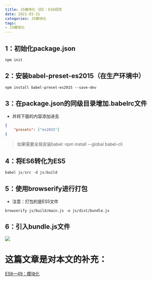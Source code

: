 ```yaml
---
title: JS模块化（四）：ES6规范
date: 2021-03-31
categories: JS模块化
tags: 
- JS模块化
---
```

## 1：初始化package.json
```
npm init
```
## 2：安装babel-preset-es2015（在生产环境中）
```
npm install babel-preset-es2015 --save-dev
```
## 3：在package.json的同级目录增加.babelrc文件
* 并将下面的内容添加进去
```json
{
    "presets": ["es2015"]
}
```
>如果需要全局安装babel:
>npm install --global babel-cli
## 4：将ES6转化为ES5
```js
babel js/src -d js/build
```
## 5：使用browserify进行打包
* 注意：打包的是ES5文件
```
browserify js/build/main.js -o js/dist/bundle.js
```
## 6：引入bundle.js文件
![](https://img-blog.csdnimg.cn/img_convert/79a283f56a4badc7672efc35e28b404f.png)

# 这篇文章是对本文的补充：
[ES6—49：模块化](https://blog.csdn.net/sinat_41696687/article/details/114517025?ops_request_misc=%257B%2522request%255Fid%2522%253A%2522161613176716780269827058%2522%252C%2522scm%2522%253A%252220140713.130102334.pc%255Fblog.%2522%257D&request_id=161613176716780269827058&biz_id=0&utm_medium=distribute.pc_search_result.none-task-blog-2~blog~first_rank_v1~rank_blog_v1-1-114517025.pc_v1_rank_blog_v1&utm_term=%E6%A8%A1%E5%9D%97%E5%8C%96)